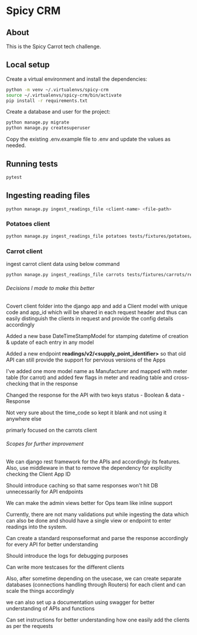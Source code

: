 # Spicy CRM

## About

This is the Spicy Carrot tech challenge.

## Local setup

Create a virtual environment and install the dependencies:

```bash
python -m venv ~/.virtualenvs/spicy-crm
source ~/.virtualenvs/spicy-crm/bin/activate
pip install -r requirements.txt
```

Create a database and user for the project:

```bash
python manage.py migrate
python manage.py createsuperuser
```

Copy the existing .env.example file to .env and update the values as needed.

## Running tests

```bash
pytest
```

## Ingesting reading files

```bash
python manage.py ingest_readings_file <client-name> <file-path>
```

### Potatoes client

```bash
python manage.py ingest_readings_file potatoes tests/fixtures/potatoes/readings.json
```

### Carrot client
ingest carrot client data using below command
```bash
python manage.py ingest_readings_file carrots tests/fixtures/carrots/readings.txt
```


###### Decisions I made to make this better
Covert client folder into the django app and add a Client model with unique code and app_id
which will be shared in each request header and thus can easily distinguish the clients in 
request and provide the config details accordingly

Added a new base DateTimeStampModel for stamping datetime of creation & update of each entry in any model

Added a new endpoint <b>readings/v2/<supply_point_identifier></b> so that old API can still provide the support for pervious versions of the Apps

I've added one more model name as Manufacturer and mapped with meter table (for carrot) and added few flags
in meter and reading table and cross-checking that in the response

Changed the response for the API with two keys status - Boolean & data - Response

Not very sure about the time_code so kept it blank and not using it anywhere else

primarly focused on the carrots client

###### Scopes for further improvement
We can django rest framework for the APIs and accordingly its features. Also, use middleware in that to 
remove the dependency for expliclity checking the Client App ID

Should introduce caching so that same responses won't hit DB unnecessarily for API endpoints

We can make the admin views better for Ops team like inline support

Currently, there are not many validations put while ingesting the data which can also be done and should have a 
single view or endpoint to enter readings into the system.

Can create a standard responseformat and parse the response accordingly for every API for better understanding 

Should introduce the  logs for debugging purposes

Can write more testcases for the different clients

Also, after sometime depending on the usecase, we can create separate databases (connections handling through Routers) for each
client and can scale the things accordingly

we can also set up a documentation using swagger for better understanding of APIs and functions

Can set instructions for better understanding how one easily add the clients as per the requests

